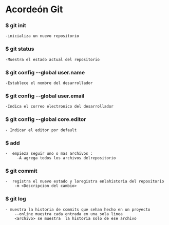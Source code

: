 # Acordeón Git

### $ git init
    -inicializa un nuevo repositorio

### $ git status
    -Muestra el estado actual del repositorio

### $ git config --global user.name
    -Establece el nombre del desarrollador

### $ git config --global user.email
    -Indica el correo electronico del desarrollador

### $ git config  --global core.editor
    - Indicar el editor por default

### $ add
    -  empieza seguir uno o mas archivos :
         -A agrega todos los archivos delrepositorio

### $ git commit
    -  registra el nuevo estado y loregistra enlahistoria del repositorio
        -m <Descripcion del cambio>
### $ git log 
    - muestra la historia de commits que sehan hecho en un proyecto
        --online muestra cada entrada en una sola linea
        <archivo> se muestra  la historia solo de ese archivo
